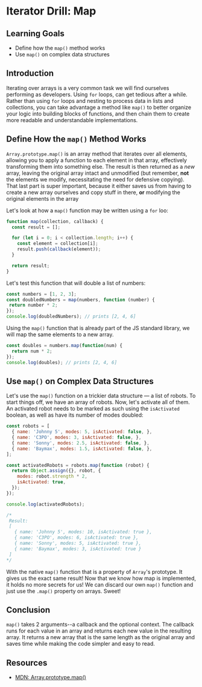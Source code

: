 # Iterator Drill: Map

## Learning Goals

* Define how the `map()` method works
* Use `map()` on complex data structures


## Introduction

Iterating over arrays is a very common task we will find ourselves
performing as developers. Using `for` loops, can get tedious after
a while. Rather than using `for` loops and nesting to process data
in lists and collections, you can take advantage a method like `map()`
to better organize your logic into building blocks of functions,
and then chain them to create more readable and understandable
implementations.

## Define How the `map()` Method Works

`Array.prototype.map()` is an array method that iterates over all elements,
allowing you to apply a function to each element in that array, effectively
transforming them into something else. The result is then returned as a *new*
array, leaving the original array intact and unmodified (but remember, **not**
the elements we modify, necessitating the need for defensive copying). That
last part is super important, because it either saves us from having to create
a new array ourselves and copy stuff in there, **or** modifying the original
elements in the array

Let's look at how a `map()` function may be written using a `for` loo:

```js
function map(collection, callback) {
  const result = [];

  for (let i = 0; i < collection.length; i++) {
    const element = collection[i];
    result.push(callback(element));
  }

  return result;
}
```
Let's test this function that will double a list of numbers:

```js
const numbers = [1, 2, 3];
const doubledNumbers = map(numbers, function (number) {
 return number * 2;
});
console.log(doubledNumbers); // prints [2, 4, 6]
```
Using the `map()` function that is already part of the JS standard
library, we will map the same elements to a new array.

```js
const doubles = numbers.map(function(num) {
  return num * 2;
});
console.log(doubles); // prints [2, 4, 6]
```

## Use `map()` on Complex Data Structures

Let's use the `map()` function on a trickier data structure — a list of robots.
To start things off, we have an array of robots. Now, let's activate all of
them. An activated robot needs to be marked as such using the `isActivated`
boolean, as well as have its number of modes doubled:

```js
const robots = [
  { name: 'Johnny 5', modes: 5, isActivated: false, },
  { name: 'C3PO', modes: 3, isActivated: false, },
  { name: 'Sonny', modes: 2.5, isActivated: false, },
  { name: 'Baymax', modes: 1.5, isActivated: false, },
];

const activatedRobots = robots.map(function (robot) {
  return Object.assign({}, robot, {
    modes: robot.strength * 2,
    isActivated: true,
  });
});

console.log(activatedRobots);

/*
 Result:
 [
   { name: 'Johnny 5', modes: 10, isActivated: true },
   { name: 'C3PO', modes: 6, isActivated: true },
   { name: 'Sonny', modes: 5, isActivated: true },
   { name: 'Baymax', modes: 3, isActivated: true }
 ]
*/
```

With  the native `map()` function that is a property
of `Array`'s prototype. It gives us the exact same result! Now that we know how
map is implemented, it holds no more secrets for us! We can discard our own `map()`
function and just use the `.map()` property on arrays. Sweet!

## Conclusion

`map()` takes 2 arguments--a callback and the optional context. The callback runs
for each value in an array and returns each new value in the resulting array. It
returns a new array that is the same length as the original array and saves time
while making the code simpler and easy to read.

## Resources

- [MDN: Array.prototype.map()](https://developer.mozilla.org/en-US/docs/Web/JavaScript/Reference/Global_Objects/Array/map)